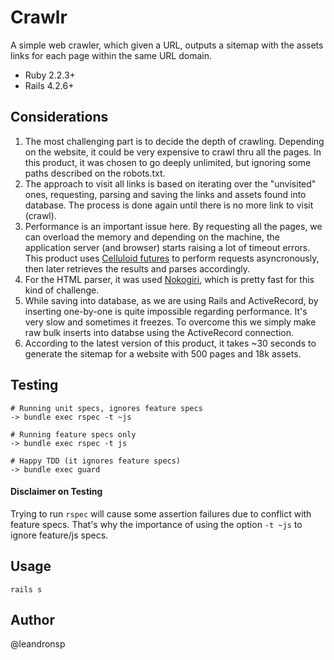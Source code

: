 Crawlr
==========

A simple web crawler, which given a URL, outputs a sitemap with the assets links for each page within the same URL domain.

* Ruby 2.2.3+
* Rails 4.2.6+

Considerations
-

1. The most challenging part is to decide the depth of crawling. Depending on the website, it could be very expensive to crawl thru all the pages. In this product, it was chosen to go deeply unlimited, but ignoring some paths described on the robots.txt.
2. The approach to visit all links is based on iterating over the "unvisited" ones, requesting, parsing and saving the links and assets found into database. The process is done again until there is no more link to visit (crawl).
3. Performance is an important issue here. By requesting all the pages, we can overload the memory and depending on the machine, the application server (and browser) starts raising a lot of timeout errors. This product uses [Celluloid futures](https://github.com/celluloid/celluloid) to perform requests asyncronously, then later retrieves the results and parses accordingly. 
4. For the HTML parser, it was used [Nokogiri](http://www.nokogiri.org/), which is pretty fast for this kind of challenge.
5. While saving into database, as we are using Rails and ActiveRecord, by inserting one-by-one is quite impossible regarding performance. It's very slow and sometimes it freezes. To overcome this we simply make raw bulk inserts into databse using the ActiveRecord connection. 
6. According to the latest version of this product, it takes ~30 seconds to generate the sitemap for a website with 500 pages and 18k assets. 

Testing
-
```
# Running unit specs, ignores feature specs
-> bundle exec rspec -t ~js 

# Running feature specs only
-> bundle exec rspec -t js

# Happy TDD (it ignores feature specs)
-> bundle exec guard

```
#### Disclaimer on Testing 

Trying to run `rspec` will cause some assertion failures due to conflict with feature specs. That's why the importance of using the option `-t ~js` to ignore feature/js specs.

Usage
-
```
rails s
```


Author
-
@leandronsp
